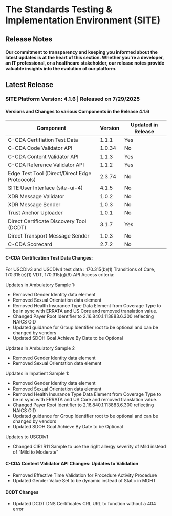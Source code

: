 # The Standards Testing & Implementation Environment (SITE)

## Release Notes

#### Our commitment to transparency and keeping you informed about the latest updates is at the heart of this section. Whether you're a developer, an IT professional, or a healthcare stakeholder, our release notes provide valuable insights into the evolution of our platform.

## Latest Release
### SITE Platform Version: 4.1.6 | Released on 7/29/2025

#### Versions and Changes to various Components in the Release 4.1.6 


| Component                                      | Version | Updated in Release |
|------------------------------------------------|---------|--------------------|
| C-CDA Certifiation Test Data                   | 1.1.1   | Yes                |
| C-CDA Code Validator API                       | 1.0.34  | No                 |
| C-CDA Content Validator API                    | 1.1.3   | Yes                |
| C-CDA Reference Validator API                  | 1.1.2   | Yes                |
| Edge Test Tool (Direct/Direct Edge Protoocols) | 2.3.74  | No                 |
| SITE User Interface (site-ui-4)                | 4.1.5   | No                 |
| XDR Message Validator                          | 1.0.2   | No                 |
| XDR Message Sender                             | 1.0.3   | No                 |
| Trust Anchor Uploader                          | 1.0.1   | No                 |
| Direct Certificate Discovery Tool (DCDT)       | 3.1.7   | Yes                |
| Direct Transport Message Sender                | 1.0.3   | No                 |
| C-CDA Scorecard                                | 2.7.2   | No                 |

#### C-CDA Certification Test Data Changes:
 
For USCDIv3 and USCDIv4 test data :
170.315(b)(1) Transitions of Care, 170.315(e)(1) VDT, 170.315(g)(9) API Access criteria:

Updates in Ambulatory Sample 1:
* Removed Gender Identity data element
* Removed Sexual Orientation data element
* Removed Health Insurance Type Data Element from Coverage Type to be in sync with ERRATA and US Core and removed translation value.
* Changed Payer Root Identifier to 2.16.840.1.113883.6.300 reflecting NAICS OID
* Updated guidance for Group Identifier root to be optional and can be changed by vendors
* Updated SDOH Goal Achieve By Date to be Optional

Updates in Ambulatory Sample 2
* Removed Gender Identity data element
* Removed Sexual Orientation data element

Updates in Inpatient Sample 1:
* Removed Gender Identity data element
* Removed Sexual Orientation data element
* Removed Health Insurance Type Data Element from Coverage Type to be in sync with ERRATA and US Core and removed translation value.
* Changed Payer Root Identifier to 2.16.840.1.113883.6.300 reflecting NAICS OID
* Updated guidance for Group Identifier root to be optional and can be changed by vendors
* Updated SDOH Goal Achieve By Date to be Optional

Updates to USCDIv1
* Changed CIRI R11 Sample to use the right allergy severity of Mild instead of “Mild to Moderate”

#### C-CDA Content Validator API Changes: Updates to Validation
* Removed Effective Time Validation for Procedure Activity Procedure
* Updated Gender Value Set to be dynamic instead of Static in MDHT
 
#### DCDT Changes
* Updated DCDT DNS Certificates CRL URL to function without a 404 error

